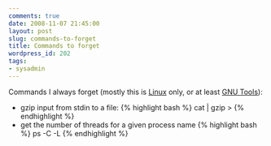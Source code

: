 ```yaml
---
comments: true
date: 2008-11-07 21:45:00
layout: post
slug: commands-to-forget
title: Commands to forget
wordpress_id: 202
tags:
- sysadmin
---
```


Commands I always forget (mostly this is [Linux](http://www.kernel.org/) only, or at least [GNU Tools](http://www.gnu.org/)):


* gzip input from stdin to a file:
    {% highlight bash %}
    cat <sourcefile> | gzip > <targetfile>
    {% endhighlight %}
* get the number of threads for a given process name
    {% highlight bash %}
    ps -C <processname> -L
    {% endhighlight %}




